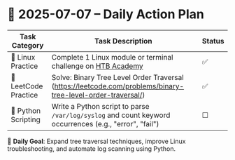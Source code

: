 # 📌 2025-07-07 – Daily Action Plan

| Task Category         | Task Description                                                                                          | Status |
|----------------------|-------------------------------------------------------------------------------------------------------------|--------|
| 🐧 Linux Practice      | Complete 1 Linux module or terminal challenge on [HTB Academy](https://academy.hackthebox.com/)            | ✅      |
| 🧠 LeetCode Practice   | Solve: Binary Tree Level Order Traversal (https://leetcode.com/problems/binary-tree-level-order-traversal/) | ✅      |
| 🐍 Python Scripting    | Write a Python script to parse `/var/log/syslog` and count keyword occurrences (e.g., "error", "fail")     | ☐      |

🎯 **Daily Goal**: Expand tree traversal techniques, improve Linux troubleshooting, and automate log scanning using Python.

